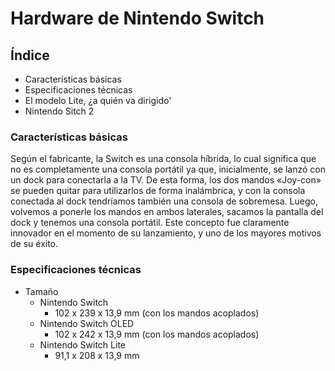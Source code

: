 # Hardware de Nintendo Switch
## Índice
* Características básicas 
* Especificaciones técnicas
* El modelo Lite, ¿a quién va dirigido'
* Nintendo Sitch 2
### Características básicas 
Según el fabricante, la Switch es una consola híbrida, lo cual significa que no es completamente una consola portátil ya que, inicialmente, se lanzó con un dock para conectarla a la TV. De esta forma, los dos mandos «Joy-con» se pueden quitar para utilizarlos de forma inalámbrica, y con la consola conectada al dock tendríamos también una consola de sobremesa. Luego, volvemos a ponerle los mandos en ambos laterales, sacamos la pantalla del dock y tenemos una consola portátil. Este concepto fue claramente innovador en el momento de su lanzamiento, y uno de los mayores motivos de su éxito.
### Especificaciones técnicas
* Tamaño
  * Nintendo Switch
    * 102 x 239 x 13,9 mm (con los mandos acoplados)
  * Nintendo Switch OLED
    * 102 x 242 x 13,9 mm (con los mandos acoplados)
  * Nintendo Switch Lite
    * 91,1 x 208 x 13,9 mm

